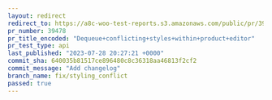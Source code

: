 ```yaml
---
layout: redirect
redirect_to: https://a8c-woo-test-reports.s3.amazonaws.com/public/pr/39478/api/index.html
pr_number: 39478
pr_title_encoded: "Dequeue+conflicting+styles+within+product+editor"
pr_test_type: api
last_published: "2023-07-28 20:27:21 +0000"
commit_sha: 640035b81517ce896480c8c36318aa46813f2cf2
commit_message: "Add changelog"
branch_name: fix/styling_conflict
passed: true
---
```

